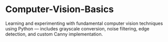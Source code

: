 # Computer-Vision-Basics
Learning and experimenting with fundamental computer vision techniques using Python — includes grayscale conversion, noise filtering, edge detection, and custom Canny implementation.
